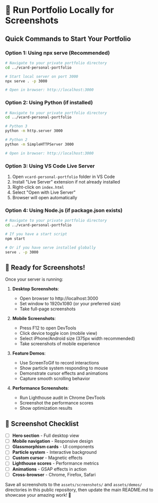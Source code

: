 # 🚀 Run Portfolio Locally for Screenshots

## Quick Commands to Start Your Portfolio

### **Option 1: Using npx serve (Recommended)**

```bash
# Navigate to your private portfolio directory
cd ../vcard-personal-portfolio

# Start local server on port 3000
npx serve . -p 3000

# Open in browser: http://localhost:3000
```

### **Option 2: Using Python (if installed)**

```bash
# Navigate to your private portfolio directory
cd ../vcard-personal-portfolio

# Python 3
python -m http.server 3000

# Python 2
python -m SimpleHTTPServer 3000

# Open in browser: http://localhost:3000
```

### **Option 3: Using VS Code Live Server**

1. Open `vcard-personal-portfolio` folder in VS Code
2. Install "Live Server" extension if not already installed
3. Right-click on `index.html`
4. Select "Open with Live Server"
5. Browser will open automatically

### **Option 4: Using Node.js (if package.json exists)**

```bash
# Navigate to your private portfolio directory
cd ../vcard-personal-portfolio

# If you have a start script
npm start

# Or if you have serve installed globally
serve . -p 3000
```

## 📸 **Ready for Screenshots!**

Once your server is running:

1. **Desktop Screenshots**:
   - Open browser to http://localhost:3000
   - Set window to 1920x1080 (or your preferred size)
   - Take full-page screenshots

2. **Mobile Screenshots**:
   - Press F12 to open DevTools
   - Click device toggle icon (mobile view)
   - Select iPhone/Android size (375px width recommended)
   - Take screenshots of mobile experience

3. **Feature Demos**:
   - Use ScreenToGif to record interactions
   - Show particle system responding to mouse
   - Demonstrate cursor effects and animations
   - Capture smooth scrolling behavior

4. **Performance Screenshots**:
   - Run Lighthouse audit in Chrome DevTools
   - Screenshot the performance scores
   - Show optimization results

## 🎯 **Screenshot Checklist**

- [ ] **Hero section** - Full desktop view
- [ ] **Mobile navigation** - Responsive design
- [ ] **Glassmorphism cards** - UI components
- [ ] **Particle system** - Interactive background
- [ ] **Custom cursor** - Magnetic effects
- [ ] **Lighthouse scores** - Performance metrics
- [ ] **Animations** - GSAP effects in action
- [ ] **Cross-browser** - Chrome, Firefox, Safari

Save all screenshots to the `assets/screenshots/` and `assets/demos/` directories in this public repository, then update the main README.md to showcase your amazing work! 🎨 
